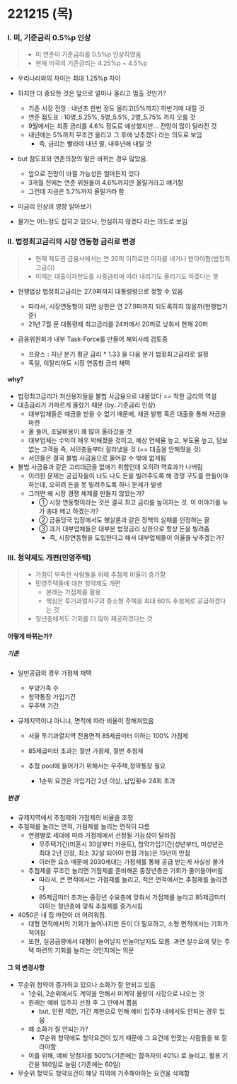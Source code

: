 # 221215 (목)

### Ⅰ. 미, 기준금리 0.5%p 인상

> - 미 연준이 기준금리를 0.5%p 인상하였음
> - 현재 미국의 기준금리는 4.25%p ~ 4.5%p

- 우리나라와의 차이는 최대 1.25%p 차이
- 하지만 더 중요한 것은 앞으로 얼마나 올리고 멈출 것인가?
  - 기존 시장 전망 : 내년초 한번 정도 올리고(5%까지) 하반기에 내릴 것
  - 연준 점도표 : 10명_5.25%, 5명\_5.5%, 2명\_5.75% 까지 오를 것
  - 9월에서는 최종 금리를 4.6% 정도로 예상했지만... 전망이 많이 달라진 것
  - 내년에는 5%까지 무조건 올리고 그 후에 낮추겠다 라는 의도로 보임
    - 즉, 금리는 빨라야 내년 말, 내후년에 내릴 것
- but 점도표와 연준의장의 말은 바뀌는 경우 많았음.
  - 앞으로 전망이 바뀔 가능성은 얼마든지 있다
  - 3개월 전에는 연준 위원들이 4.6%까지만 올릴거라고 얘기함
  - 그런데 지금은 5.7%까지 올릴거라 함

- 미금리 인상의 영향 알아보기 
- 물가는 어느정도 잡히고 있으나, 안심하지 않겠다 라는 의도로 보임



### Ⅱ. 법정최고금리의 시장 연동형 금리로 변경

> - 현재 제도권 금융사에서는 연 20퍼 이하로만 이자를 내거나 받아야함(법정최고금리) 
> - 이제는 대출이자한도를 시중금리에 따라 내리기도 올리기도 하겠다는 뜻

- 현행법상 법정최고금리는 27.9퍼까지 대통령령으로 정할 수 있음
  - 따라서, 시장연동형이 되면 상한은 연 27.9퍼까지 되도록하지 않을까(현행법기준) 
  - 21년 7월 문 대통령때 최고금리를 24퍼에서 20퍼로 낮춰서 현재 20퍼 
  
- 금융위원회가 내부 Task-Force를 만들어 해외사례 검토중
  - 프랑스 : 지난 분기 평균 금리 * 1.33 을 다음 분기 법정최고금리로 설정
  - 독일, 이탈리아도 시장 연동형 금리 채택



#### why?

- 법정최고금리가 저신용자들을 불법 사금융으로 내몰았다 == 착한 금리의 역설
- 대출금리가 가파르게 올랐기 때문 (by. 기준금리 인상)
  - 대부업체들은 예금을 받을 수 없기 때문에, 채권 발행 혹은 대출을 통해 자금을 마련
  - 올 들어, 조달비용이 꽤 많이 올라갔을 것
  - 대부업체는 수익이 매우 박해졌을 것이고, 예상 연체율 높고, 부도율 높고, 담보 없는 고객들 즉, 서민층들부터 잘라냈을 것 (== 대출을 안해줬을 것)
  - 서민들은 결국 불법 사금융으로 들어갈 수 밖에 없게됨
- 불법 사금융과 같은 고리대금을 없애기 위함인데 오히려 역효과가 나버림
  - 이러한 문제는 공급자들이 너도 나도 돈을 빌려주도록 해 경쟁 구도를 만들어야하는데, 오히려 돈을 못 빌려주도록 하니 문제가 발생
  - 그러면 왜 시장 경쟁 체제를 만들지 않았는가?
    - ① 시장 연동형이라는 것은 결국 최고 금리를 높이자는 것. 이 이야기를 누가 총대 메고 하겠는가?
    - ② 금융당국 입장에서도 햇살론과 같은 정책의 실패를 인정하는 꼴
    - ③ 과거 대부업체들은 대부분 법정금리 상한으로 항상 돈을 빌려줌
      - 즉, 시장연동형을 도입한다고 해서 대부업체들이 이율을 낮추겠는가?



### Ⅲ. 청약제도 개편(민영주택)

> - 가점이 부족한 사람들을 위해 추첨제 비율이 증가함
> - 민영주택들에 대한 청약제도 개편
>   - 본래는 가점제를 활용
>   - 핵심은 투기과열지구의 중소형 주택을 최대 60% 추첨제로 공급하겠다는 것
> - 청년층에게도 기회를 더 많이 제공하겠다는 것



#### 어떻게 바뀌는가?

##### 기존

- 일반공급의 경우 가점제 채택

  - 부양가족 수
  - 청약통장 가입기간
  - 무주택 기간

- 규제지역이냐 아니냐, 면적에 따라 비율이 정해져있음

  - 서울 투기과열지역 전용면적 85제곱미터 이하는 100% 가점제

  - 85제곱미터 초과는 절반 가점제, 절반 추첨제

  - 추첨 pool에 들어가기 위해서는 무주택,청약통장 필요

    - 1순위 요건은 가입기간 2년 이상, 납입횟수 24회 초과

      

##### 변경

- 규제지역에서 추첨제와 가점제의 비율을 조정
- 추첨제를 늘리는 면적, 가점제를 늘리는 면적이 다름
  - 연령별로 세대에 따라 가점제에서 선정될 가능성이 달라짐
    - 무주택기간(미혼시 30살부터 카운트), 청약가입기간(성년부터, 미성년은 최대 2년 인정, 최소 32살 되어야 만점 가능)은 15년이 만점
    - 이러한 요소 때문에 2030세대는 가점제를 통해 공급 받는게 사실상 불가
  - 추첨제를 무조건 늘리면 가점제를 준비해온 중장년층은 기회가 줄어들어버림
    - 따라서, 큰 면적에서는 가점제를 늘리고, 적은 면적에서는 추첨제를 늘리겠다
    - 85제곱미터 초과는 중장년 수요층에 맞춰서 가점제를 늘리고 85제곱미터이하는 청년층에 맞춰 추첨제를 증가시킴
- 4050은 내 집 마련이 더 어려워짐.
  - 대형 면적에서의 기회가 늘어나지만 돈이 더 필요하고, 소형 면적에서는 기회가 적어짐
  - 또한, 실공급량에서 대형이 늘어날지 안늘어날지도 모름. 과연 실수요에 맞는 주택 마련의 기회를 늘리는 것인지에는 의문



#### 그 외 변경사항

- 무순위 청약이 증가하고 있으나 소화가 잘 안되고 있음
  - 1순위, 2순위에서도 계약을 안해서 미계약 물량이 시장으로 나오는 것
  - 원래는 예비 입주자 선정 후 그 안에서 뽑음
    - but, 인원 제한, 기간 제한으로 인해 예비 입주자 내에서도 안되는 경우 있음
  - 왜 소화가 잘 안되는가?
    - 무순위 청약에도 청약요건이 있기 때문에 그 요건에 안맞는 사람들을 또 잘라야함
  - 이를 위해, 예비 당첨자를 500%(기존에는 합격자의 40%) 로 늘리고, 활용 기간을 180일로 늘림 (기존에는 60일) 
- 무순위 청약도 청약요건이 해당 지역에 거주해야하는 요건을 삭제함
